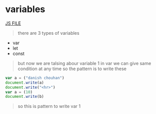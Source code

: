 # variables 
[JS FILE](../JS/5-variables.js)
> there are 3 types of variables 
* var
* let
* const
> but now we are talsing abour variable 1
in var we can give same condition at any time so the pattern is to write these
```javascript
var a = ("danish chouhan")
document.write(a)
document.write("<hr>")
var a = (10)
document.write(b)
```
>so this is pattern 
to write var 1